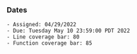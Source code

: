 ### Dates

    - Assigned: 04/29/2022
    - Due: Tuesday May 10 23:59:00 PDT 2022
    - Line coverage bar: 80
    - Function coverage bar: 85
